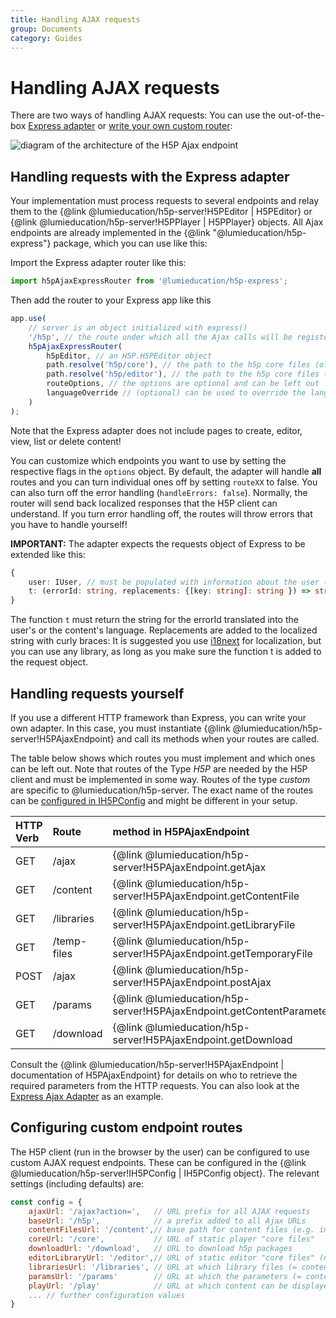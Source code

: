 ```yaml
---
title: Handling AJAX requests
group: Documents
category: Guides
---
```


# Handling AJAX requests

There are two ways of handling AJAX requests: You can use the out-of-the-box
[Express adapter](#handling-requests-with-the-express-adapter)
or [write your own custom router](#handling-requests-yourself):

![diagram of the architecture of the H5P Ajax endpoint](ajax-endpoint-architecture.svg)

## Handling requests with the Express adapter

Your implementation must process requests to several endpoints and relay them to
the {@link @lumieducation/h5p-server!H5PEditor | H5PEditor} or {@link
@lumieducation/h5p-server!H5PPlayer | H5PPlayer} objects. All Ajax endpoints are
already implemented in the {@link "@lumieducation/h5p-express"} package, which
you can use like this:

Import the Express adapter router like this:

```typescript
import h5pAjaxExpressRouter from '@lumieducation/h5p-express';
```

Then add the router to your Express app like this

```javascript
app.use(
    // server is an object initialized with express()
    '/h5p', // the route under which all the Ajax calls will be registered
    h5pAjaxExpressRouter(
        h5pEditor, // an H5P.H5PEditor object
        path.resolve('h5p/core'), // the path to the h5p core files (of the player)
        path.resolve('h5p/editor'), // the path to the h5p core files (of the editor)
        routeOptions, // the options are optional and can be left out
        languageOverride // (optional) can be used to override the language used by i18next http middleware
    )
);
```

Note that the Express adapter does not include pages to create, editor, view,
list or delete content!

You can customize which endpoints you want to use by setting the respective
flags in the `options` object. By default, the adapter will handle **all**
routes and you can turn individual ones off by setting `routeXX` to false. You
can also turn off the error handling (`handleErrors: false`). Normally, the
router will send back localized responses that the H5P client can understand. If
you turn error handling off, the routes will throw errors that you have to
handle yourself!

**IMPORTANT:** The adapter expects the requests object of Express to be extended
like this:

```typescript
{
    user: IUser, // must be populated with information about the user (mostly id and access rights)
    t: (errorId: string, replacements: {[key: string]: string }) => string
}
```

The function `t` must return the string for the errorId translated into the
user's or the content's language. Replacements are added to the localized string
with curly braces: It is suggested you use [i18next](https://www.i18next.com/)
for localization, but you can use any library, as long as you make sure the
function t is added to the request object.

## Handling requests yourself

If you use a different HTTP framework than Express, you can write your own
adapter. In this case, you must instantiate {@link
@lumieducation/h5p-server!H5PAjaxEndpoint} and call its methods when your routes
are called.

The table below shows which routes you must implement and which ones can be left
out. Note that routes of the Type _H5P_ are needed by the H5P client and must be
implemented in some way. Routes of the type _custom_ are specific to
@lumieducation/h5p-server. The exact name of the routes can be [configured in IH5PConfig](ajax-endpoints.md#configuring-custom-endpoint-routes) and might be
different in your setup.

| HTTP Verb | Route       | method in H5PAjaxEndpoint | Type   | Required                                                                              |
| :-------- | :---------- | :------------------------ | :----- | :------------------------------------------------------------------------------------ |
| GET       | /ajax       | {@link @lumieducation/h5p-server!H5PAjaxEndpoint.getAjax | getAjax} | H5P    | yes                       |
| GET       | /content    | {@link @lumieducation/h5p-server!H5PAjaxEndpoint.getContentFile | getContentFile }| H5P    | depends on content storage: files in FileContentStorage can also be served statically |
| GET       | /libraries  | {@link @lumieducation/h5p-server!H5PAjaxEndpoint.getLibraryFile | getLibraryFile } | H5P    | depends on library storage: files in FileLibraryStorage can also be served statically |
| GET       | /temp-files | {@link @lumieducation/h5p-server!H5PAjaxEndpoint.getTemporaryFile | getTemporaryFile } | H5P    | yes                                                                                   |
| POST      | /ajax       | {@link @lumieducation/h5p-server!H5PAjaxEndpoint.postAjax | postAjax } | H5P    | yes                                                                                   |
| GET       | /params     | {@link @lumieducation/h5p-server!H5PAjaxEndpoint.getContentParameters | getContentParameters } | custom | if you use the default renderer script of the editor                                  |
| GET       | /download   | {@link @lumieducation/h5p-server!H5PAjaxEndpoint.getDownload | getDownload } | custom | no                                                                                    |

Consult the {@link @lumieducation/h5p-server!H5PAjaxEndpoint | documentation of
H5PAjaxEndpoint} for details on who to retrieve the required parameters from the
HTTP requests. You can also look at the [Express Ajax Adapter](/packages/h5p-express/src/H5PAjaxRouter/H5PAjaxExpressController.ts) as
an example.

## Configuring custom endpoint routes

The H5P client (run in the browser by the user) can be configured to use custom
AJAX request endpoints. These can be configured in the {@link
@lumieducation/h5p-server!IH5PConfig | IH5PConfig object}. The relevant settings
(including defaults) are:

```javascript
const config = {
    ajaxUrl: '/ajax?action=',   // URL prefix for all AJAX requests
    baseUrl: '/h5p',            // a prefix added to all Ajax URLs
    contentFilesUrl: '/content',// base path for content files (e.g. images, video)
    coreUrl: '/core',           // URL of static player "core files"
    downloadUrl: '/download',   // URL to download h5p packages
    editorLibraryUrl: '/editor',// URL of static editor "core files" (not the content types!)
    librariesUrl: '/libraries', // URL at which library files (= content types) can be retrieved
    paramsUrl: '/params'        // URL at which the parameters (= content.json) of content can be retrieved
    playUrl: '/play'            // URL at which content can be displayed
    ... // further configuration values
}
```
